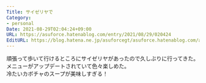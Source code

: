 ```yaml
---
Title: サイゼリヤで
Category:
- personal
Date: 2021-08-29T02:04:24+09:00
URL: https://asuforce.hatenablog.com/entry/2021/08/29/020424
EditURL: https://blog.hatena.ne.jp/asuforcegt/asuforce.hatenablog.com/atom/entry/26006613802328286
---
```


頑張って歩いて行けるところにサイゼリヤがあったので久しぶりに行ってきた。  
メニューがアップデートされていて色々楽しめた。  
冷たいカボチャのスープが美味しすぎる！
